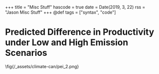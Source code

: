 +++
title = "Misc Stuff"
hascode = true
date = Date(2019, 3, 22)
rss = "Jason Misc Stuff"
+++
@def tags = ["syntax", "code"]


# Predicted Difference in Productivity under Low and High Emission Scenarios


\fig{/_assets/climate-can/pei_2.png}

